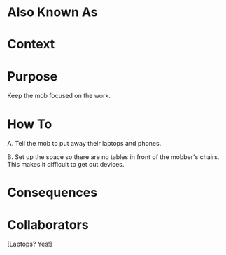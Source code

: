 # Also Known As

# Context

# Purpose

Keep the mob focused on the work.

# How To

A. Tell the mob to put away their laptops and phones.

B. Set up the space so there are no tables in front of the mobber's chairs. This makes it difficult to get out devices.

# Consequences

# Collaborators

[Laptops? Yes!]
